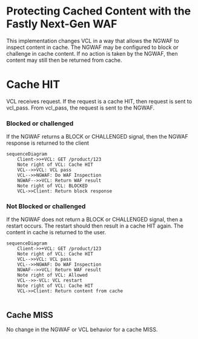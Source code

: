 # Protecting Cached Content with the Fastly Next-Gen WAF

This implementation changes VCL in a way that allows the NGWAF to inspect content in cache. The NGWAF may be configured to block or challenge in cache content. If no action is taken by the NGWAF, then content may still then be returned from cache.

# Cache HIT
VCL receives request.
If the request is a cache HIT, then request is sent to vcl_pass.
From vcl_pass, the request is sent to the NGWAF.

### Blocked or challenged
If the NGWAF returns a BLOCK or CHALLENGED signal, then the NGWAF response is returned to the client

```mermaid
sequenceDiagram
    Client->>+VCL: GET /product/123
    Note right of VCL: Cache HIT
    VCL-->>VCL: VCL pass
    VCL-->>NGWAF: Do WAF Inspection
    NGWAF-->>VCL: Return WAF result
    Note right of VCL: BLOCKED
    VCL->>Client: Return block response
```
### Not Blocked or challenged
If the NGWAF does not return a BLOCK or CHALLENGED signal, then a restart occurs.
The restart should then result in a cache HIT again. The content in cache is returned to the user. 

```mermaid
sequenceDiagram
    Client->>+VCL: GET /product/123
    Note right of VCL: Cache HIT
    VCL-->>VCL: VCL pass
    VCL-->>NGWAF: Do WAF Inspection
    NGWAF-->>VCL: Return WAF result
    Note right of VCL: Allowed
    VCL-->>-VCL: VCL restart
    Note right of VCL: Cache HIT
    VCL->>Client: Return content from cache
    
```

## Cache MISS
No change in the NGWAF or VCL behavior for a cache MISS.
